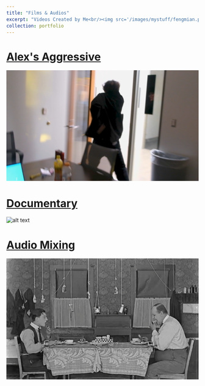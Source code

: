 ```yaml
---
title: "Films & Audios"
excerpt: "Videos Created by Me<br/><img src='/images/mystuff/fengmian.png'>"
collection: portfolio
---
```

[Alex's Aggressive](https://youtu.be/GWKUYqG01Wk)
=
![alt text](/images/mystuff/fengmian.png)

[Documentary](https://youtu.be/dYCJ-LoeLjs)
=
![alt text](/images/mystuff/fengmian2.png)

[Audio Mixing](https://youtu.be/xhxR5VxRask)
=
![alt text](/images/mystuff/fengmian3.png)
<!-- ![alt text](/images/mystuff) -->
